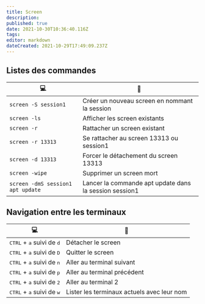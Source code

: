 ```yaml
---
title: Screen
description: 
published: true
date: 2021-10-30T10:36:40.116Z
tags: 
editor: markdown
dateCreated: 2021-10-29T17:49:09.237Z
---
```


## Listes des commandes
|💻|💬|
|-|-|
|`screen -S session1`| Créer un nouveau screen en nommant la session|
|`screen -ls`| Afficher les screen existants|
|`screen -r`| Rattacher un screen existant|
|`screen -r 13313`| Se rattacher au screen 13313 ou session1|
|`screen -d 13313`| Forcer le détachement du screen 13313|
|`screen -wipe`| Supprimer un screen mort|
|`screen -dmS session1 apt update`| Lancer la commande apt update dans la session session1|


## Navigation entre les terminaux
|💻|💬|
|-|-|
|<kbd>CTRL</kbd> + <kbd>a</kbd> suivi de <kbd>d</kbd>| Détacher le screen|
|<kbd>CTRL</kbd> + <kbd>a</kbd> suivi de <kbd>D</kbd>| Quitter le screen|
|<kbd>CTRL</kbd> + <kbd>a</kbd> suivi de <kbd>n</kbd>| Aller au terminal suivant|
|<kbd>CTRL</kbd> + <kbd>a</kbd> suivi de <kbd>p</kbd>| Aller au terminal précédent|
|<kbd>CTRL</kbd> + <kbd>a</kbd> suivi de <kbd>2</kbd>| Aller au terminal 2|
|<kbd>CTRL</kbd> + <kbd>a</kbd> suivi de <kbd>w</kbd>| Lister les terminaux actuels avec leur nom|
